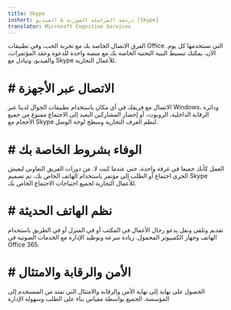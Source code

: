 ```yaml
---
title: Skype
inshort: دردشة المراسلة الفورية & الفيديو [Skype]
translator: Microsoft Cognitive Services
---
```


الفرق الاتصال الخاصة بك مع تجربة الحب، وفي تطبيقات Office التي تستخدمها كل يوم. الآن، يمكنك تبسيط البنية التحتية الخاصة بك مع منصة واحدة للدعوة وعقد المؤتمرات، والفيديو، وتبادل مع Skype للأعمال التجارية. 

# # الاتصال عبر الأجهزة
الاتصال مع فريقك في أي مكان باستخدام تطبيقات الجوال لدينا عبر Windows، ودائرة الرقابة الداخلية، الروبوت، أو إحضار المشاركين البعيد إلى الاجتماع ممنوع من جميع الأحجام مع Skype لنظم الغرف التجارية وسطح لوحة الوصل.

# # الوفاء بشروط الخاصة بك
العمل كأنك جميعا في غرفة واحدة، حتى عندما كنت لا. من دورات الفريق التعاوني ليعيش الجري اجتماع أو الطلب إلى مؤتمر باستخدام الهاتف الخاص بك، تم تصميم Skype للأعمال التجارية لجميع احتياجات الاجتماع الخاص بك. 

# # نظم الهاتف الحديثة
تقديم وتلقى ونقل يدعو رجال الأعمال في المكتب أو في المنزل أو في الطريق باستخدام الهاتف وجهاز الكمبيوتر المحمول. زيادة سرعة وتوطيد الإدارة مع الخدمات الصوتية في Office 365. 

# # الأمن والرقابة والامتثال
الحصول على نهاية إلى نهاية الأمن والرقابة والامتثال التي تمتد من المستخدم إلى المؤسسة. الجميع بواسطة مقياس بناء على الطلب وسهولة الإدارة 



